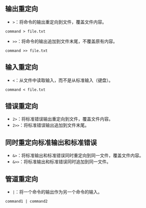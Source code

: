 ## 输出重定向

- `>`：将命令的输出重定向到文件，覆盖文件内容。

```shell
command > file.txt
```

- `>>`：将命令的输出追加到文件末尾，不覆盖原有内容。

```shell
command >> file.txt
```

## 输入重定向

- `<`：从文件中读取输入，而不是从标准输入（键盘）。

```shell
command < file.txt
```

## 错误重定向

- `2>`：将标准错误输出重定向到文件，覆盖文件内容。
- `2>>`：将标准错误输出追加到文件末尾。

## 同时重定向标准输出和标准错误

- `&>`：将标准输出和标准错误同时重定向到同一文件，覆盖文件内容。
- `&>>`：将标准输出和标准错误同时追加到同一文件。

## 管道重定向

- `|`：将一个命令的输出作为另一个命令的输入。

```shell
command1 | command2
```

